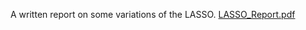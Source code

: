
A written report on some variations of the LASSO. 
[LASSO_Report.pdf](https://github.com/dgrant59/LASSO-Variations/files/8705619/LASSO_Report.pdf)
